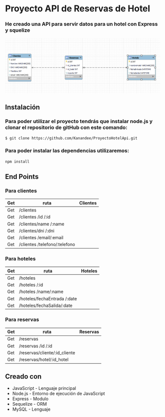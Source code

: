 # Proyecto API  de Reservas de Hotel
<h3>He creado una API para servir datos para un hotel con Express y squelize</h3>

![Diagrama](./EER.png) 

## Instalación
<h3>Para poder utilizar el proyecto tendrás que instalar node.js y clonar el repositorio de gitHub con este comando:</h3>

```
$ git clone https://github.com/Kanandee/ProyectoHotelApi.git
```



<h3>Para poder instalar las dependencias utilizaremos:</h3>

```
npm install
```

## End Points
<h3>Para clientes</h3>

| Get  | ruta | Clientes|
| ------------- | ------------- | ------------- |
| Get | /clientes
| Get | /clientes /id /:id 
| Get  | /clientes/name /:name  
| Get | /clientes/dni /:dni 
| Get  | /clientes /email/:email 
| Get | /clientes /telefono/:telefono

<h3>Para hoteles</h3>

| Get  | ruta | Hoteles|
| ------------- | ------------- | ------------- |
| Get | /hoteles  
| Get | /hoteles /:id  
| Get | /hoteles /name/:name
| Get  | /hoteles/fechaEntrada /:date    
| Get | /hoteles/fechaSalida/:date   


<h3>Para reservas</h3>

| Get  | ruta | Reservas|
| ------------- | ------------- |------------- |
| Get | /reservas
| Get | /reservas /id /:id
| Get | /reservas/cliente/:id_cliente
| Get  | /reservas/hotel/:id_hotel  

## Creado con

* JavaScript - Lenguaje principal
* Node.js - Entorno de ejecución de JavaScript
* Express - Modulo
* Sequelize - ORM
* MySQL - Lenguaje
